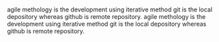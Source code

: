 # 
agile methology is the development using iterative method
git is the local depository whereas github is remote repository.
agile methology is the development using iterative method
git is the local depository whereas github is remote repository.
